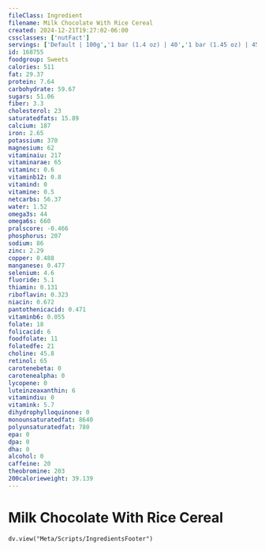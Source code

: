 ```yaml
---
fileClass: Ingredient
filename: Milk Chocolate With Rice Cereal
created: 2024-12-21T19:27:02-06:00
cssclasses: ['nutFact']
servings: ['Default | 100g','1 bar (1.4 oz) | 40','1 bar (1.45 oz) | 45','1 bar (1.65 oz) | 47','1 bar, miniature | 10','1 bar (1.55 oz) | 44']
id: 168755
foodgroup: Sweets
calories: 511
fat: 29.37
protein: 7.64
carbohydrate: 59.67
sugars: 51.06
fiber: 3.3
cholesterol: 23
saturatedfats: 15.89
calcium: 187
iron: 2.65
potassium: 370
magnesium: 62
vitaminaiu: 217
vitaminarae: 65
vitaminc: 0.6
vitaminb12: 0.8
vitamind: 0
vitamine: 0.5
netcarbs: 56.37
water: 1.52
omega3s: 44
omega6s: 660
pralscore: -0.466
phosphorus: 207
sodium: 86
zinc: 2.29
copper: 0.488
manganese: 0.477
selenium: 4.6
fluoride: 5.1
thiamin: 0.131
riboflavin: 0.323
niacin: 0.672
pantothenicacid: 0.471
vitaminb6: 0.055
folate: 18
folicacid: 6
foodfolate: 11
folatedfe: 21
choline: 45.8
retinol: 65
carotenebeta: 0
carotenealpha: 0
lycopene: 0
luteinzeaxanthin: 6
vitamindiu: 0
vitamink: 5.7
dihydrophylloquinone: 0
monounsaturatedfat: 8640
polyunsaturatedfat: 780
epa: 0
dpa: 0
dha: 0
alcohol: 0
caffeine: 20
theobromine: 203
200calorieweight: 39.139
---
```


# Milk Chocolate With Rice Cereal

```dataviewjs
dv.view("Meta/Scripts/IngredientsFooter")
```